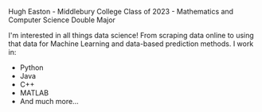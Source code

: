 Hugh Easton - Middlebury College Class of 2023 - Mathematics and Computer Science Double Major

I'm interested in all things data science! From scraping data online to using that data for Machine Learning and data-based prediction methods.
I work in:

- Python
- Java
- C++
- MATLAB
- And much more...

<!---
heaston2000/heaston2000 is a ✨ special ✨ repository because its `README.md` (this file) appears on your GitHub profile.
You can click the Preview link to take a look at your changes.
--->
